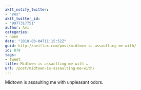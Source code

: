 ```yaml
---
aktt_notify_twitter:
- "yes"
aktt_twitter_id:
- "9977317751"
author: Avi
categories:
- none
date: "2010-03-04T11:15:52Z"
guid: http://aviflax.com/post/midtown-is-assaulting-me-with/
id: 878
tags:
- tweet
title: Midtown is assaulting me with …
url: /post/midtown-is-assaulting-me-with/
---
```

Midtown is assaulting me with unpleasant odors.